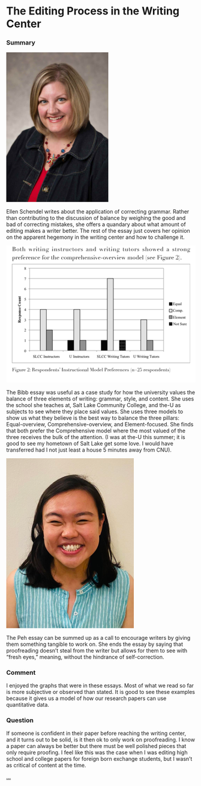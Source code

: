 # The Editing Process in the Writing Center   
  
### Summary    

![Ellen](https://raw.githubusercontent.com/DallasAustin/A-Class-Half-Full-/main/images/Ellen.png)  

Ellen Schendel writes about the application of correcting grammar. Rather than contributing to the discussion of balance by weighing the good and bad of correcting mistakes, she offers a quandary about what amount of editing makes a writer better. The rest of the essay just covers her opinion on the apparent hegemony in the writing center and how to challenge it.

![Model](https://raw.githubusercontent.com/DallasAustin/A-Class-Half-Full-/main/images/model.png)  

The Bibb essay was useful as a case study for how the university values the balance of three elements of writing: grammar, style, and content. She uses the school she teaches at, Salt Lake Community College, and the-U as subjects to see where they place said values. She uses three models to show us what they believe is the best way to balance the three pillars: Equal-overview, Comprehensive-overview, and Element-focused. She finds that both prefer the Comprehensive model where the most valued of the three receives the bulk of the attention. (I was at the-U this summer; it is good to see my hometown of Salt Lake get some love. I would have transferred had I not just least a house 5 minutes away from CNU).

![Peh](https://raw.githubusercontent.com/DallasAustin/A-Class-Half-Full-/main/images/Peh.png)  

The Peh essay can be summed up as a call to encourage writers by giving them something tangible to work on. She ends the essay by saying that proofreading doesn’t steal from the writer but allows for them to see with “fresh eyes,” meaning, without the hindrance of self-correction.
 
### Comment
I enjoyed the graphs that were in these essays. Most of what we read so far is more subjective or observed than stated. It is good to see these examples because it gives us a model of how our research papers can use quantitative data.   

### Question
If someone is confident in their paper before reaching the writing center, and it turns out to be solid, is it then ok to only work on proofreading. I know a paper can always be better but there must be well polished pieces that only require proofing. I feel like this was the case when I was editing high school and college papers for foreign born exchange students, but I wasn’t as critical of content at the time.       

[...](https://www.youtube.com/watch?v=dQw4w9WgXcQ) 
